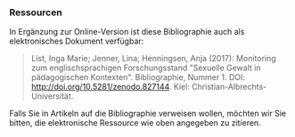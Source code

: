 ### Ressourcen

In Ergänzung zur Online-Version ist diese Bibliographie auch als elektronisches Dokument verfügbar:

> List, Inga Marie; Jenner, Lina; Henningsen, Anja (2017): Monitoring zum englischsprachigen Forschungsstand "Sexuelle Gewalt in pädagogischen Kontexten". Bibliographie, Nummer 1. DOI: http://doi.org/10.5281/zenodo.827144. Kiel: Christian-Albrechts-Universität.

Falls Sie in Artikeln auf die Bibliographie verweisen wollen, möchten wir Sie bitten, die elektronische Ressource wie oben angegeben zu zitieren.

